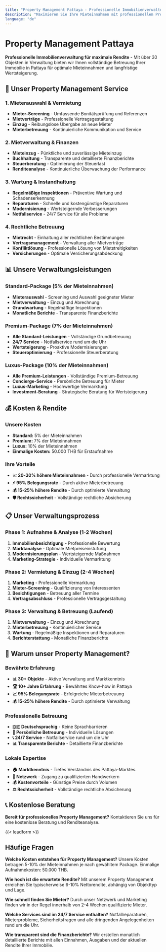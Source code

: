 ```yaml
---
title: "Property Management Pattaya - Professionelle Immobilienverwaltung"
description: "Maximieren Sie Ihre Mieteinnahmen mit professionellem Property Management in Pattaya. 30+ Objekte in Verwaltung. Mieterauswahl, Wartung, Finanzberichte. 24/7 Service."
language: "de"
---
```


# Property Management Pattaya

**Professionelle Immobilienverwaltung für maximale Rendite** - Mit über 30 Objekten in Verwaltung bieten wir Ihnen vollständige Betreuung Ihrer Immobilie in Pattaya für optimale Mieteinnahmen und langfristige Wertsteigerung.

## 🎯 Unser Property Management Service

### 1. Mieterauswahl & Vermietung
- **Mieter-Screening** - Umfassende Bonitätsprüfung und Referenzen
- **Mietverträge** - Professionelle Vertragsgestaltung
- **Einzug** - Reibungslose Übergabe an neue Mieter
- **Mieterbetreuung** - Kontinuierliche Kommunikation und Service

### 2. Mietverwaltung & Finanzen
- **Mieteinzug** - Pünktliche und zuverlässige Mieteinzug
- **Buchhaltung** - Transparente und detaillierte Finanzberichte
- **Steuerberatung** - Optimierung der Steuerlast
- **Renditeanalyse** - Kontinuierliche Überwachung der Performance

### 3. Wartung & Instandhaltung
- **Regelmäßige Inspektionen** - Präventive Wartung und Schadenserkennung
- **Reparaturen** - Schnelle und kostengünstige Reparaturen
- **Modernisierung** - Wertsteigernde Verbesserungen
- **Notfallservice** - 24/7 Service für alle Probleme

### 4. Rechtliche Betreuung
- **Mietrecht** - Einhaltung aller rechtlichen Bestimmungen
- **Vertragsmanagement** - Verwaltung aller Mietverträge
- **Konfliktlösung** - Professionelle Lösung von Mietstreitigkeiten
- **Versicherungen** - Optimale Versicherungsabdeckung

## 📊 Unsere Verwaltungsleistungen

### Standard-Package (5% der Mieteinnahmen)
- **Mieterauswahl** - Screening und Auswahl geeigneter Mieter
- **Mietverwaltung** - Einzug und Abrechnung
- **Grundwartung** - Regelmäßige Inspektionen
- **Monatliche Berichte** - Transparente Finanzberichte

### Premium-Package (7% der Mieteinnahmen)
- **Alle Standard-Leistungen** - Vollständige Grundbetreuung
- **24/7 Service** - Notfallservice rund um die Uhr
- **Wertsteigerung** - Proaktive Modernisierungen
- **Steueroptimierung** - Professionelle Steuerberatung

### Luxus-Package (10% der Mieteinnahmen)
- **Alle Premium-Leistungen** - Vollständige Premium-Betreuung
- **Concierge-Service** - Persönliche Betreuung für Mieter
- **Luxus-Marketing** - Hochwertige Vermarktung
- **Investment-Beratung** - Strategische Beratung für Wertsteigerung

## 💰 Kosten & Rendite

### Unsere Kosten
- **Standard:** 5% der Mieteinnahmen
- **Premium:** 7% der Mieteinnahmen
- **Luxus:** 10% der Mieteinnahmen
- **Einmalige Kosten:** 50.000 THB für Erstaufnahme

### Ihre Vorteile
- **📈 20-30% höhere Mieteinnahmen** - Durch professionelle Vermarktung
- **⚡ 95% Belegungsrate** - Durch aktive Mieterbetreuung
- **💰 15-25% höhere Rendite** - Durch optimierte Verwaltung
- **🛡️ Rechtssicherheit** - Vollständige rechtliche Absicherung

## 📋 Unser Verwaltungsprozess

### Phase 1: Aufnahme & Analyse (1-2 Wochen)
1. **Immobilienbesichtigung** - Professionelle Bewertung
2. **Marktanalyse** - Optimale Mietpreiseinstufung
3. **Modernisierungsplan** - Wertsteigernde Maßnahmen
4. **Marketing-Strategie** - Individuelle Vermarktung

### Phase 2: Vermietung & Einzug (2-4 Wochen)
1. **Marketing** - Professionelle Vermarktung
2. **Mieter-Screening** - Qualifizierung von Interessenten
3. **Besichtigungen** - Betreuung aller Termine
4. **Vertragsabschluss** - Professionelle Vertragsgestaltung

### Phase 3: Verwaltung & Betreuung (Laufend)
1. **Mietverwaltung** - Einzug und Abrechnung
2. **Mieterbetreuung** - Kontinuierlicher Service
3. **Wartung** - Regelmäßige Inspektionen und Reparaturen
4. **Berichterstattung** - Monatliche Finanzberichte

## 🎯 Warum unser Property Management?

### Bewährte Erfahrung
- **📊 30+ Objekte** - Aktive Verwaltung und Marktkenntnis
- **🏆 10+ Jahre Erfahrung** - Bewährtes Know-how in Pattaya
- **📈 95% Belegungsrate** - Erfolgreiche Mieterbetreuung
- **💰 15-25% höhere Rendite** - Durch optimierte Verwaltung

### Professionelle Betreuung
- **🇩🇪 Deutschsprachig** - Keine Sprachbarrieren
- **🤝 Persönliche Betreuung** - Individuelle Lösungen
- **📞 24/7 Service** - Notfallservice rund um die Uhr
- **📊 Transparente Berichte** - Detaillierte Finanzberichte

### Lokale Expertise
- **🏠 Marktkenntnis** - Tiefes Verständnis des Pattaya-Marktes
- **👥 Netzwerk** - Zugang zu qualifizierten Handwerkern
- **💰 Kostenvorteile** - Günstige Preise durch Volumen
- **⚖️ Rechtssicherheit** - Vollständige rechtliche Absicherung

## 📞 Kostenlose Beratung

**Bereit für professionelles Property Management?** Kontaktieren Sie uns für eine kostenlose Beratung und Renditeanalyse.

{{< leadform >}}

## Häufige Fragen

**Welche Kosten entstehen für Property Management?**
Unsere Kosten betragen 5-10% der Mieteinnahmen je nach gewähltem Package. Einmalige Aufnahmekosten: 50.000 THB.

**Wie hoch ist die erwartete Rendite?**
Mit unserem Property Management erreichen Sie typischerweise 6-10% Nettorendite, abhängig von Objekttyp und Lage.

**Wie schnell finden Sie Mieter?**
Durch unser Netzwerk und Marketing finden wir in der Regel innerhalb von 2-4 Wochen qualifizierte Mieter.

**Welche Services sind im 24/7 Service enthalten?**
Notfallreparaturen, Mieterprobleme, Sicherheitsfragen und alle dringenden Angelegenheiten rund um die Uhr.

**Wie transparent sind die Finanzberichte?**
Wir erstellen monatlich detaillierte Berichte mit allen Einnahmen, Ausgaben und der aktuellen Rendite Ihrer Immobilie.
